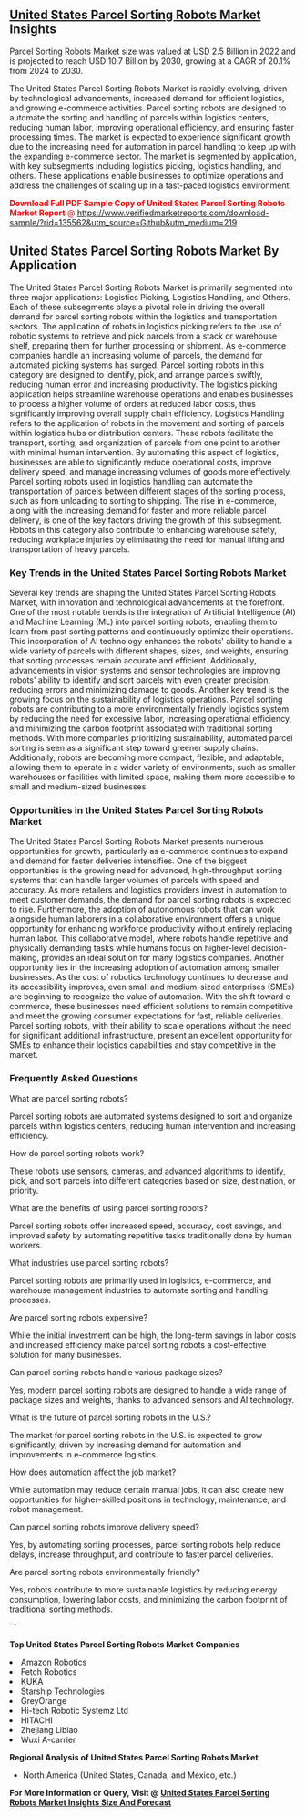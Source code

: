 <h2><a href="https://www.verifiedmarketreports.com/download-sample/?rid=135562&amp;utm_source=Github&amp;utm_medium=219" target="_blank">United States Parcel Sorting Robots Market</a> Insights</h2><p>Parcel Sorting Robots Market size was valued at USD 2.5 Billion in 2022 and is projected to reach USD 10.7 Billion by 2030, growing at a CAGR of 20.1% from 2024 to 2030.</p><p> <p>The United States Parcel Sorting Robots Market is rapidly evolving, driven by technological advancements, increased demand for efficient logistics, and growing e-commerce activities. Parcel sorting robots are designed to automate the sorting and handling of parcels within logistics centers, reducing human labor, improving operational efficiency, and ensuring faster processing times. The market is expected to experience significant growth due to the increasing need for automation in parcel handling to keep up with the expanding e-commerce sector. The market is segmented by application, with key subsegments including logistics picking, logistics handling, and others. These applications enable businesses to optimize operations and address the challenges of scaling up in a fast-paced logistics environment. <p><span class=""><span style="color: #ff0000;"><strong>Download Full PDF Sample Copy of United States Parcel Sorting Robots Market Report</strong> @ </span><a href="https://www.verifiedmarketreports.com/download-sample/?rid=135562&amp;utm_source=Github&amp;utm_medium=219" target="_blank">https://www.verifiedmarketreports.com/download-sample/?rid=135562&amp;utm_source=Github&amp;utm_medium=219</a></span></p></p> <h2>United States Parcel Sorting Robots Market By Application</h2> <p>The United States Parcel Sorting Robots Market is primarily segmented into three major applications: Logistics Picking, Logistics Handling, and Others. Each of these subsegments plays a pivotal role in driving the overall demand for parcel sorting robots within the logistics and transportation sectors. The application of robots in logistics picking refers to the use of robotic systems to retrieve and pick parcels from a stack or warehouse shelf, preparing them for further processing or shipment. As e-commerce companies handle an increasing volume of parcels, the demand for automated picking systems has surged. Parcel sorting robots in this category are designed to identify, pick, and arrange parcels swiftly, reducing human error and increasing productivity. The logistics picking application helps streamline warehouse operations and enables businesses to process a higher volume of orders at reduced labor costs, thus significantly improving overall supply chain efficiency. Logistics Handling refers to the application of robots in the movement and sorting of parcels within logistics hubs or distribution centers. These robots facilitate the transport, sorting, and organization of parcels from one point to another with minimal human intervention. By automating this aspect of logistics, businesses are able to significantly reduce operational costs, improve delivery speed, and manage increasing volumes of goods more effectively. Parcel sorting robots used in logistics handling can automate the transportation of parcels between different stages of the sorting process, such as from unloading to sorting to shipping. The rise in e-commerce, along with the increasing demand for faster and more reliable parcel delivery, is one of the key factors driving the growth of this subsegment. Robots in this category also contribute to enhancing warehouse safety, reducing workplace injuries by eliminating the need for manual lifting and transportation of heavy parcels. <h3>Key Trends in the United States Parcel Sorting Robots Market</h3> <p>Several key trends are shaping the United States Parcel Sorting Robots Market, with innovation and technological advancements at the forefront. One of the most notable trends is the integration of Artificial Intelligence (AI) and Machine Learning (ML) into parcel sorting robots, enabling them to learn from past sorting patterns and continuously optimize their operations. This incorporation of AI technology enhances the robots' ability to handle a wide variety of parcels with different shapes, sizes, and weights, ensuring that sorting processes remain accurate and efficient. Additionally, advancements in vision systems and sensor technologies are improving robots' ability to identify and sort parcels with even greater precision, reducing errors and minimizing damage to goods. Another key trend is the growing focus on the sustainability of logistics operations. Parcel sorting robots are contributing to a more environmentally friendly logistics system by reducing the need for excessive labor, increasing operational efficiency, and minimizing the carbon footprint associated with traditional sorting methods. With more companies prioritizing sustainability, automated parcel sorting is seen as a significant step toward greener supply chains. Additionally, robots are becoming more compact, flexible, and adaptable, allowing them to operate in a wider variety of environments, such as smaller warehouses or facilities with limited space, making them more accessible to small and medium-sized businesses. <h3>Opportunities in the United States Parcel Sorting Robots Market</h3> <p>The United States Parcel Sorting Robots Market presents numerous opportunities for growth, particularly as e-commerce continues to expand and demand for faster deliveries intensifies. One of the biggest opportunities is the growing need for advanced, high-throughput sorting systems that can handle larger volumes of parcels with speed and accuracy. As more retailers and logistics providers invest in automation to meet customer demands, the demand for parcel sorting robots is expected to rise. Furthermore, the adoption of autonomous robots that can work alongside human laborers in a collaborative environment offers a unique opportunity for enhancing workforce productivity without entirely replacing human labor. This collaborative model, where robots handle repetitive and physically demanding tasks while humans focus on higher-level decision-making, provides an ideal solution for many logistics companies. Another opportunity lies in the increasing adoption of automation among smaller businesses. As the cost of robotics technology continues to decrease and its accessibility improves, even small and medium-sized enterprises (SMEs) are beginning to recognize the value of automation. With the shift toward e-commerce, these businesses need efficient solutions to remain competitive and meet the growing consumer expectations for fast, reliable deliveries. Parcel sorting robots, with their ability to scale operations without the need for significant additional infrastructure, present an excellent opportunity for SMEs to enhance their logistics capabilities and stay competitive in the market. <h3>Frequently Asked Questions</h3> <p>What are parcel sorting robots? </p> <p>Parcel sorting robots are automated systems designed to sort and organize parcels within logistics centers, reducing human intervention and increasing efficiency.</p> <p>How do parcel sorting robots work? </p> <p>These robots use sensors, cameras, and advanced algorithms to identify, pick, and sort parcels into different categories based on size, destination, or priority.</p> <p>What are the benefits of using parcel sorting robots? </p> <p>Parcel sorting robots offer increased speed, accuracy, cost savings, and improved safety by automating repetitive tasks traditionally done by human workers.</p> <p>What industries use parcel sorting robots? </p> <p>Parcel sorting robots are primarily used in logistics, e-commerce, and warehouse management industries to automate sorting and handling processes.</p> <p>Are parcel sorting robots expensive? </p> <p>While the initial investment can be high, the long-term savings in labor costs and increased efficiency make parcel sorting robots a cost-effective solution for many businesses.</p> <p>Can parcel sorting robots handle various package sizes? </p> <p>Yes, modern parcel sorting robots are designed to handle a wide range of package sizes and weights, thanks to advanced sensors and AI technology.</p> <p>What is the future of parcel sorting robots in the U.S.? </p> <p>The market for parcel sorting robots in the U.S. is expected to grow significantly, driven by increasing demand for automation and improvements in e-commerce logistics.</p> <p>How does automation affect the job market? </p> <p>While automation may reduce certain manual jobs, it can also create new opportunities for higher-skilled positions in technology, maintenance, and robot management.</p> <p>Can parcel sorting robots improve delivery speed? </p> <p>Yes, by automating sorting processes, parcel sorting robots help reduce delays, increase throughput, and contribute to faster parcel deliveries.</p> <p>Are parcel sorting robots environmentally friendly? </p> <p>Yes, robots contribute to more sustainable logistics by reducing energy consumption, lowering labor costs, and minimizing the carbon footprint of traditional sorting methods.</p> ```</p><p><strong>Top United States Parcel Sorting Robots Market Companies</strong></p><div data-test-id=""><p><li>Amazon Robotics</li><li> Fetch Robotics</li><li> KUKA</li><li> Starship Technologies</li><li> GreyOrange</li><li> Hi-tech Robotic Systemz Ltd</li><li> HITACHI</li><li> Zhejiang Libiao</li><li> Wuxi A-carrier</li></p><div><strong>Regional Analysis of&nbsp;United States Parcel Sorting Robots Market</strong></div><ul><li dir="ltr"><p dir="ltr">North America&nbsp;(United States, Canada, and Mexico, etc.)</p></li></ul><p><strong>For More Information or Query, Visit @&nbsp;</strong><strong><a href="https://www.verifiedmarketreports.com/product/global-parcel-sorting-robots-market-report-2019-competitive-landscape-trends-and-opportunities/?utm_source=Github&amp;utm_medium=219" target="_blank">United States Parcel Sorting Robots Market Insights Size And Forecast</a></strong></p></div>

